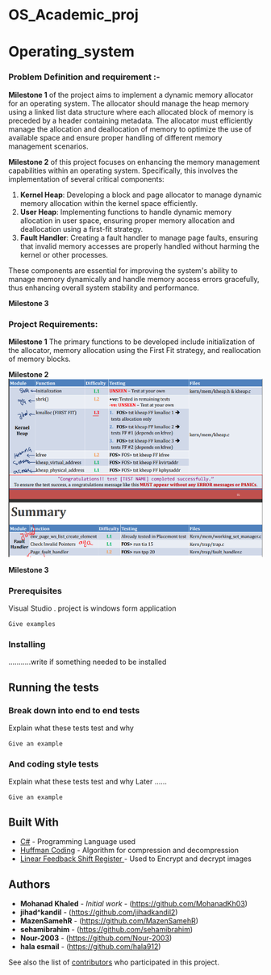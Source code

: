 # OS_Academic_proj
# Operating_system

### Problem Definition and requirement :-

**Milestone 1**  of the project aims to implement a dynamic memory allocator for an operating system. The allocator should manage the heap memory using a linked list data structure where each allocated block of memory is preceded by a header containing metadata.  The allocator must efficiently manage the allocation and deallocation of memory to optimize the use of available space and ensure proper handling of different memory management scenarios.

**Milestone 2** of this project focuses on enhancing the memory management capabilities within an operating system. Specifically, this involves the implementation of several critical components:

1.  **Kernel Heap**: Developing a block and page allocator to manage dynamic memory allocation within the kernel space efficiently.
2.  **User Heap**: Implementing functions to handle dynamic memory allocation in user space, ensuring proper memory allocation and deallocation using a first-fit strategy.
3.  **Fault Handler**: Creating a fault handler to manage page faults, ensuring that invalid memory accesses are properly handled without harming the kernel or other processes.

These components are essential for improving the system's ability to manage memory dynamically and handle memory access errors gracefully, thus enhancing overall system stability and performance.

**Milestone 3**
 

### Project Requirements:
**Milestone 1**
The primary functions to be developed include initialization of the allocator, memory allocation using the First Fit strategy, and reallocation of memory blocks. 

**Milestone 2**
![MS2 req ](ms2_req.png)

**Milestone 3**


### Prerequisites

Visual Studio .
project is windows form application

```
Give examples
```

### Installing
...........write if something needed to be installed


## Running the tests



### Break down into end to end tests

Explain what these tests test and why

```
Give an example
```

### And coding style tests

Explain what these tests test and why Later ......

```
Give an example
```


## Built With

* [C#](https://www.w3schools.com/cs/index.php) - Programming Language used
* [Huffman Coding](https://www.geeksforgeeks.org/huffman-coding-greedy-algo-3/) - Algorithm for compression and decompression
* [Linear Feedback Shift Register ](https://medium.com/@czapfel/an-introduction-to-lfsrs-for-cryptography-bf2602640e91) - Used to Encrypt and decrypt images 

## Authors

* **Mohanad Khaled** - *Initial work* - (https://github.com/MohanadKh03)
* **jihad^kandil**  - (https://github.com/jihadkandil2)
*  **MazenSamehR**  - (https://github.com/MazenSamehR)
*  **sehamibrahim** - (https://github.com/sehamibrahim)
* **Nour-2003**  - (https://github.com/Nour-2003)
* **hala esmail**  - (https://github.com/hala912)


See also the list of [contributors](https://github.com/jihadkandil2/image-encryption-compression/graphs/contributors) who participated in this project.
